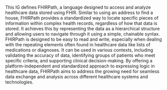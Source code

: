 This IG defines FHIRPath, a language designed to access and analyze healthcare data stored using FHIR. Similar to using an address to find a house, FHIRPath provides a standardized way to locate specific pieces of information within complex health records, regardless of how that data is stored. It achieves this by representing the data as a hierarchical structure and allowing users to navigate through it using a simple, chainable syntax. FHIRPath is designed to be easy to read and write, especially when dealing with the repeating elements often found in healthcare data like lists of medications or diagnoses. It can be used in various contexts, including validating the accuracy of data, identifying groups of patients who meet specific criteria, and supporting clinical decision-making. By offering a platform-independent and standardized approach to expressing logic in healthcare data, FHIRPath aims to address the growing need for seamless data exchange and analysis across different healthcare systems and technologies.
